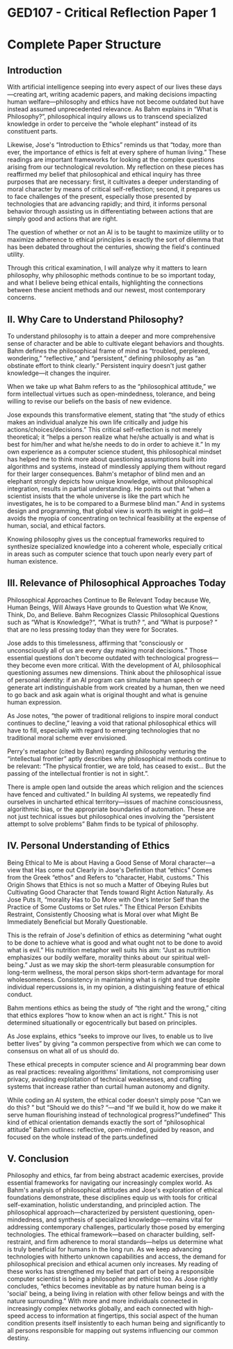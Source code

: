 # GED107 - Critical Reflection Paper 1

# Complete Paper Structure

## Introduction

With artificial intelligence seeping into every aspect of our lives these days—creating art, writing academic papers, and making decisions impacting human welfare—philosophy and ethics have not become outdated but have instead assumed unprecedented relevance. As Bahm explains in “What is Philosophy?”, philosophical inquiry allows us to transcend specialized knowledge in order to perceive the “whole elephant” instead of its constituent parts.

Likewise, Jose's “Introduction to Ethics” reminds us that “today, more than ever, the importance of ethics is felt at every sphere of human living.” These readings are important frameworks for looking at the complex questions arising from our technological revolution. My reflection on these pieces has reaffirmed my belief that philosophical and ethical inquiry has three purposes that are necessary: first, it cultivates a deeper understanding of moral character by means of critical self-reflection; second, it prepares us to face challenges of the present, especially those presented by technologies that are advancing rapidly; and third, it informs personal behavior through assisting us in differentiating between actions that are simply good and actions that are right.

The question of whether or not an AI is to be taught to maximize utility or to maximize adherence to ethical principles is exactly the sort of dilemma that has been debated throughout the centuries, showing the field's continued utility.

Through this critical examination, I will analyze why it matters to learn philosophy, why philosophic methods continue to be so important today, and what I believe being ethical entails, highlighting the connections between these ancient methods and our newest, most contemporary concerns.

## II. Why Care to Understand Philosophy?

To understand philosophy is to attain a deeper and more comprehensive sense of character and be able to cultivate elegant behaviors and thoughts. Bahm defines the philosophical frame of mind as “troubled, perplexed, wondering,” “reflective,” and “persistent,” defining philosophy as “an obstinate effort to think clearly.” Persistent inquiry doesn't just gather knowledge—it changes the inquirer.

When we take up what Bahm refers to as the “philosophical attitude,” we form intellectual virtues such as open-mindedness, tolerance, and being willing to revise our beliefs on the basis of new evidence.

Jose expounds this transformative element, stating that “the study of ethics makes an individual analyze his own life critically and judge his actions/choices/decisions.” This critical self-reflection is not merely theoretical; it “helps a person realize what he/she actually is and what is best for him/her and what he/she needs to do in order to achieve it.” In my own experience as a computer science student, this philosophical mindset has helped me to think more about questioning assumptions built into algorithms and systems, instead of mindlessly applying them without regard for their larger consequences. Bahm's metaphor of blind men and an elephant strongly depicts how unique knowledge, without philosophical integration, results in partial understanding. He points out that “when a scientist insists that the whole universe is like the part which he investigates, he is to be compared to a Burmese blind man.” And in systems design and programming, that global view is worth its weight in gold—it avoids the myopia of concentrating on technical feasibility at the expense of human, social, and ethical factors.

Knowing philosophy gives us the conceptual frameworks required to synthesize specialized knowledge into a coherent whole, especially critical in areas such as computer science that touch upon nearly every part of human existence.

## III. Relevance of Philosophical Approaches Today

Philosophical Approaches Continue to Be Relevant Today because We, Human Beings, Will Always Have grounds to Question what We Know, Think, Do, and Believe. Bahm Recognizes Classic Philosophical Questions such as “What is Knowledge?“, “What is truth? “, and “What is purpose? ” that are no less pressing today than they were for Socrates.

Jose adds to this timelessness, affirming that “consciously or unconsciously all of us are every day making moral decisions.” Those essential questions don't become outdated with technological progress—they become even more critical. With the development of AI, philosophical questioning assumes new dimensions. Think about the philosophical issue of personal identity: if an AI program can simulate human speech or generate art indistinguishable from work created by a human, then we need to go back and ask again what is original thought and what is genuine human expression.

As Jose notes, “the power of traditional religions to inspire moral conduct continues to decline,” leaving a void that rational philosophical ethics will have to fill, especially with regard to emerging technologies that no traditional moral scheme ever envisioned.

Perry's metaphor (cited by Bahm) regarding philosophy venturing the “intellectual frontier” aptly describes why philosophical methods continue to be relevant: “The physical frontier, we are told, has ceased to exist… But the passing of the intellectual frontier is not in sight.”.

There is ample open land outside the areas which religion and the sciences have fenced and cultivated.” In building AI systems, we repeatedly find ourselves in uncharted ethical territory—issues of machine consciousness, algorithmic bias, or the appropriate boundaries of automation. These are not just technical issues but philosophical ones involving the “persistent attempt to solve problems” Bahm finds to be typical of philosophy.

## IV. Personal Understanding of Ethics

Being Ethical to Me is about Having a Good Sense of Moral character—a view that Has come out Clearly in Jose's Definition that “ethics” Comes from the Greek “ethos” and Refers to “character, Habit, customs.” This Origin Shows that Ethics is not so much a Matter of Obeying Rules but Cultivating Good Character that Tends toward Right Action Naturally. As Jose Puts It, “morality Has to Do More with One's Interior Self than the Practice of Some Customs or Set rules.” The Ethical Person Exhibits Restraint, Consistently Choosing what is Moral over what Might Be Immediately Beneficial but Morally Questionable.

This is the refrain of Jose's definition of ethics as determining “what ought to be done to achieve what is good and what ought not to be done to avoid what is evil.” His nutrition metaphor well suits his aim: “Just as nutrition emphasizes our bodily welfare, morality thinks about our spiritual well-being.” Just as we may skip the short-term pleasurable consumption for long-term wellness, the moral person skips short-term advantage for moral wholesomeness. Consistency in maintaining what is right and true despite individual repercussions is, in my opinion, a distinguishing feature of ethical conduct.

Bahm mentions ethics as being the study of “the right and the wrong,” citing that ethics explores “how to know when an act is right.” This is not determined situationally or egocentrically but based on principles.

As Jose explains, ethics “seeks to improve our lives, to enable us to live better lives” by giving “a common perspective from which we can come to consensus on what all of us should do.

These ethical precepts in computer science and AI programming bear down as real practices: revealing algorithms' limitations, not compromising user privacy, avoiding exploitation of technical weaknesses, and crafting systems that increase rather than curtail human autonomy and dignity.

While coding an AI system, the ethical coder doesn't simply pose “Can we do this? ” but “Should we do this? “—and “If we build it, how do we make it serve human flourishing instead of technological progress?”undefined” This kind of ethical orientation demands exactly the sort of “philosophical attitude” Bahm outlines: reflective, open-minded, guided by reason, and focused on the whole instead of the parts.undefined

## V. Conclusion

Philosophy and ethics, far from being abstract academic exercises, provide essential frameworks for navigating our increasingly complex world. As Bahm's analysis of philosophical attitudes and Jose's exploration of ethical foundations demonstrate, these disciplines equip us with tools for critical self-examination, holistic understanding, and principled action. The philosophical approach—characterized by persistent questioning, open-mindedness, and synthesis of specialized knowledge—remains vital for addressing contemporary challenges, particularly those posed by emerging technologies. The ethical framework—based on character building, self-restraint, and firm adherence to moral standards—helps us determine what is truly beneficial for humans in the long run. As we keep advancing technologies with hitherto unknown capabilities and access, the demand for philosophical precision and ethical acumen only increases. My reading of these works has strengthened my belief that part of being a responsible computer scientist is being a philosopher and ethicist too. As Jose rightly concludes, “ethics becomes inevitable as by nature human being is a 'social' being, a being living in relation with other fellow beings and with the nature surrounding.” With more and more individuals connected in increasingly complex networks globally, and each connected with high-speed access to information at fingertips, this social aspect of the human condition presents itself insistently to each human being and significantly to all persons responsible for mapping out systems influencing our common destiny.